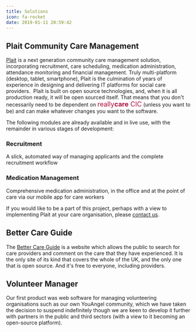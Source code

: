 ```yaml
---
title: Solutions
icon: fa-rocket
date: 2019-01-11 20:59:42
---
```

## Plait Community Care Management

[Plait](https://www.plaitapp.org)  is a next generation community care management solution, incorporating recruitment, care scheduling, medication administration, attendance monitoring and financial management.  Truly multi-platform (desktop, tablet, smartphone), Plait is the culmination of years of experience in designing and delivering IT platforms for social care providers.
​
Plait is built on open source technologies, and, when it is all production ready, it will be open sourced itself.  That means that you don't necessarily need to be dependent on <span style="font-size: large; color:#ad1340">really<span style="font-weight:bold">care</span> CIC</span> (unless you want to be) and can make whatever changes you want to the software.

The following modules are already available and in live use, with the remainder in various stages of development:

### Recruitment 
A slick, automated way of managing applicants and the complete recruitment workflow

### Medication Management
Comprehensive medication administration, in the office and at the point of care via our mobile app for care workers

If you would like to be a part of this project, perhaps with a view to implementing Plait
​at your care organisation, please [contact us](/contact/).

## Better Care Guide
​The [Better Care Guide](https://www.bettercareguide.org) is a website which allows the public to search for care providers and comment on the care that they have experienced.  It is the only site of its kind that covers the whole of the UK, and the only one that is open source.  And it's free to everyone, including providers.

## Volunteer Manager
Our first product was web software for managing volunteering organisations such as our own YouAngel community, which we have taken the decision to suspend indefinitely though we are keen to develop it further with partners in the public and third sectors (with a view to it becoming an open-source platform).